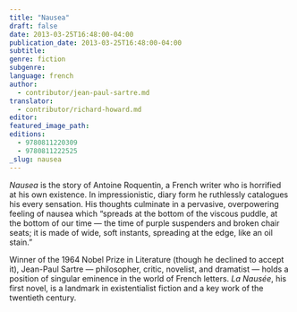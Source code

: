 ```yaml
---
title: "Nausea"
draft: false
date: 2013-03-25T16:48:00-04:00
publication_date: 2013-03-25T16:48:00-04:00
subtitle:
genre: fiction
subgenre:
language: french
author:
  - contributor/jean-paul-sartre.md
translator:
  - contributor/richard-howard.md
editor:
featured_image_path:
editions:
  - 9780811220309
  - 9780811222525
_slug: nausea
---
```


_Nausea_ is the story of Antoine Roquentin, a French writer who is horrified at his own existence. In impressionistic, diary form he ruthlessly catalogues his every sensation. His thoughts culminate in a pervasive, overpowering feeling of nausea which “spreads at the bottom of the viscous puddle, at the bottom of our time — the time of purple suspenders and broken chair seats; it is made of wide, soft instants, spreading at the edge, like an oil stain.”

Winner of the 1964 Nobel Prize in Literature (though he declined to accept it), Jean-Paul Sartre — philosopher, critic, novelist, and dramatist — holds a position of singular eminence in the world of French letters. _La Nausée_, his first novel, is a landmark in existentialist fiction and a key work of the twentieth century.

